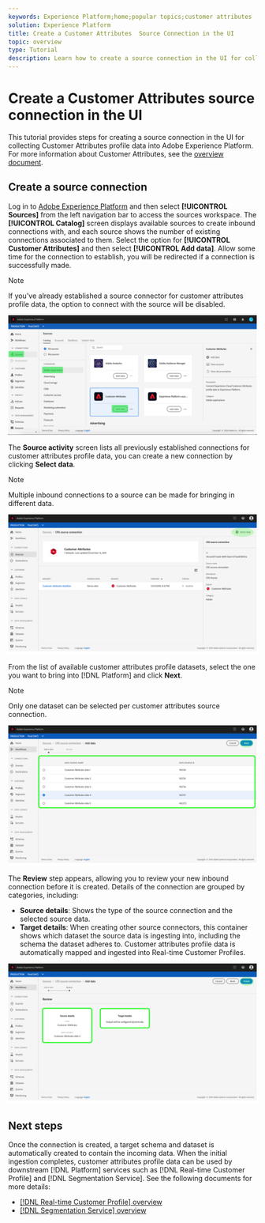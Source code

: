 ```yaml
---
keywords: Experience Platform;home;popular topics;customer attributes
solution: Experience Platform
title: Create a Customer Attributes  Source Connection in the UI
topic: overview
type: Tutorial
description: Learn how to create a source connection in the UI for collecting customer attributes profile data into Adobe Experience Platform.
---
```


# Create a Customer Attributes source connection in the UI

This tutorial provides steps for creating a source connection in the UI for collecting Customer Attributes profile data into Adobe Experience Platform. For more information about Customer Attributes, see the [overview document](https://experienceleague.adobe.com/docs/core-services/interface/customer-attributes/attributes.html).

## Create a source connection

Log in to [Adobe Experience Platform](https://platform.adobe.com) and then select **[!UICONTROL Sources]** from the left navigation bar to access the sources workspace. The **[!UICONTROL Catalog]** screen displays available sources to create inbound connections with, and each source shows the number of existing connections associated to them. Select the option for **[!UICONTROL Customer Attributes]** and then select **[!UICONTROL Add data]**. Allow some time for the connection to establish, you will be redirected if a connection is successfully made.

>[!NOTE]
>
>If you've already established a source connector for customer attributes profile data, the option to connect with the source will be disabled.

![](../../../../images/tutorials/create/customer-attributes/catalog.png)

The **Source activity** screen lists all previously established connections for customer attributes profile data, you can create a new connection by clicking **Select data**. 

>[!NOTE]
>
>Multiple inbound connections to a source can be made for bringing in different data. 

![](../../../../images/tutorials/create/customer-attributes/source_activity.png)

From the list of available customer attributes profile datasets, select the one you want to bring into [!DNL Platform] and click **Next**.

>[!NOTE]
>
>Only one dataset can be selected per customer attributes source connection.

![](../../../../images/tutorials/create/customer-attributes/select_data.png)

The **Review** step appears, allowing you to review your new inbound connection before it is created. Details of the connection are grouped by categories, including:

*   **Source details**: Shows the type of the source connection and the selected source data.
*   **Target details**: When creating other source connectors, this container shows which dataset the source data is ingesting into, including the schema the dataset adheres to. Customer attributes profile data is automatically mapped and ingested into Real-time Customer Profiles.

![](../../../../images/tutorials/create/customer-attributes/review.png)

## Next steps

Once the connection is created, a target schema and dataset is automatically created to contain the incoming data. When the initial ingestion completes, customer attributes profile data can be used by downstream [!DNL Platform] services such as [!DNL Real-time Customer Profile] and [!DNL Segmentation Service]. See the following documents for more details:

* [[!DNL Real-time Customer Profile] overview](../../../../../profile/home.md)
* [[!DNL Segmentation Service] overview](../../../../../segmentation/home.md)
